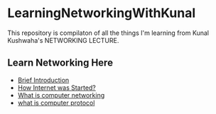 # LearningNetworkingWithKunal
This repository is compilaton of all the things I'm learning from  Kunal Kushwaha's NETWORKING LECTURE. 


## Learn Networking Here
- [Brief Introduction](/01_introduction/introduction.md)
- [How Internet was Started?](/02_how_internet_was_started/internstarted.md)
- [What is computer networking](/03_what_is_computer_networking/networkinhg.md)
- [what is computer protocol](/04_what_rae_computer_protocols/computerProtocols.md)

